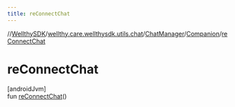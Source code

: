 ```yaml
---
title: reConnectChat
---
```

//[WellthySDK](../../../../index.html)/[wellthy.care.wellthysdk.utils.chat](../../index.html)/[ChatManager](../index.html)/[Companion](index.html)/[reConnectChat](re-connect-chat.html)



# reConnectChat



[androidJvm]\
fun [reConnectChat](re-connect-chat.html)()




